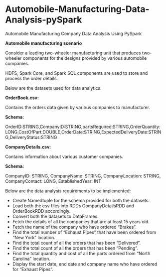 # Automobile-Manufacturing-Data-Analysis-pySpark
Automobile Manufacturing Company Data Analysis Using PySpark

**Automobile manufacturing scenario**

Consider a leading two-wheeler manufacturing unit that produces two-wheeler components for the designs provided by various automobile companies.

HDFS, Spark Core, and Spark SQL components are used to store and process the order details.

Below are the datasets used for data analytics.

**OrderBook.csv:**

Contains the orders data given by various companies to manufacturer.

**Schema:**

OrderID:STRING,CompanyID:STRING,partsRequired:STRING,OrderQuantity:LONG,CostOfPart:DOUBLE,OrderDate:STRING,ExpectedDeliveryDate:STRING,DeliveryStatus:STRING


**CompanyDetails.csv:**

Contains information about various customer companies.

**Schema:**

CompanyID: STRING, CompanyName: STRING, CompanyLocation: STRING, CompanyContact: LONG, EstablishedYear: INT



Below are the data analysis requirements to be implemented:

* Create Namedtuple for the schema provided for both the datasets.
* Load both the csv files into RDDs CompanyDetailsRDD and OrderBookRDD accordingly.
* Convert both the datasets to DataFrames.
* Fetch the details of all the companies that are at least 15 years old.
* Fetch the name of the company who have ordered “Brakes”.
* Find the total number of “Exhaust Pipes” that have been ordered from “New York” location.
* Find the total count of all the orders that has been “Delivered”.
* Find the total count of all the orders that has been “Pending”.
* Find the total quantity and cost of all the parts ordered from “North Carolina” location.
* Display the start date, end date and company name who have ordered for “Exhaust Pipes”.
